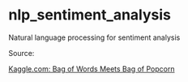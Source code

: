 # nlp_sentiment_analysis
Natural language processing for sentiment analysis

Source:

[Kaggle.com: Bag of Words Meets Bag of Popcorn](https://www.kaggle.com/c/word2vec-nlp-tutorial#part-1-for-beginners-bag-of-words)
